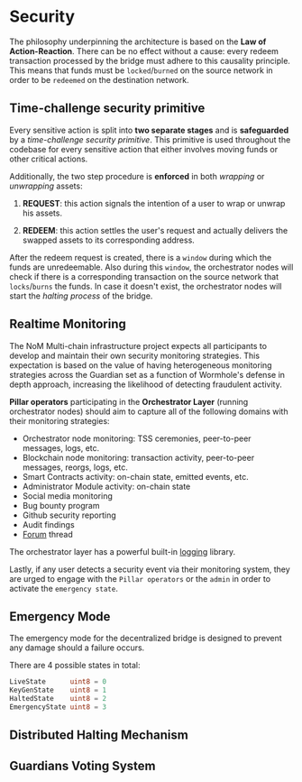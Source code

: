 # Security

The philosophy underpinning the architecture is based on the **Law of Action-Reaction**. There can be no effect without a cause: every redeem transaction processed by the bridge must adhere to this causality principle. This means that funds must be `locked`/`burned` on the source network in order to be `redeemed` on the destination network.

## Time-challenge security primitive

Every sensitive action is split into **two separate stages** and is **safeguarded** by a *time-challenge security primitive*. This primitive is used throughout the codebase for every sensitive action that either involves moving funds or other critical actions.

Additionally, the two step procedure is **enforced** in both *wrapping* or *unwrapping* assets:

1. **REQUEST**: this action signals the intention of a user to wrap or unwrap his assets.

2. **REDEEM**: this action settles the user's request and actually delivers the swapped assets to its corresponding address.

After the redeem request is created, there is a `window` during which the funds are unredeemable. Also during this `window`, the orchestrator nodes will check if there is a corresponding transaction on the source network that `locks`/`burns` the funds. In case it doesn't exist, the orchestrator nodes will start the *halting process* of the bridge.

## Realtime Monitoring

The NoM Multi-chain infrastructure project expects all participants to develop and maintain their own security monitoring strategies. This expectation is based on the value of having heterogeneous monitoring strategies across the Guardian set as a function of Wormhole's defense in depth approach, increasing the likelihood of detecting fraudulent activity.

**Pillar operators** participating in the **Orchestrator Layer** (running orchestrator nodes) should aim to capture all of the following domains with their monitoring strategies:

- Orchestrator node monitoring: TSS ceremonies, peer-to-peer messages, logs, etc.
- Blockchain node monitoring: transaction activity, peer-to-peer messages, reorgs, logs, etc.
- Smart Contracts activity: on-chain state, emitted events, etc.
- Administrator Module activity: on-chain state
- Social media monitoring
- Bug bounty program
- Github security reporting
- Audit findings
- [Forum](https://forum.zenon.org) thread

The orchestrator layer has a powerful built-in [logging](https://pkg.go.dev/go.uber.org/zap) library.

Lastly, if any user detects a security event via their monitoring system, they are urged to engage with the `Pillar operators` or the `admin` in order to activate the `emergency state`.

## Emergency Mode

The emergency mode for the decentralized bridge is designed to prevent any damage should a failure occurs.

There are 4 possible states in total:

```go
LiveState      uint8 = 0
KeyGenState    uint8 = 1
HaltedState    uint8 = 2
EmergencyState uint8 = 3
```

## Distributed Halting Mechanism

## Guardians Voting System
